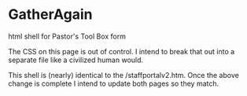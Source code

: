 # GatherAgain
 html shell for Pastor's Tool Box form

 The CSS on this page is out of control.  I intend to break that out into a separate file like a civilized human would.

 This shell is (nearly) identical to the /staffportalv2.htm.  Once the above change is complete I intend to update both pages so they match.
